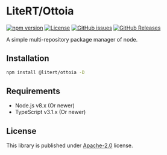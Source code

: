 # LiteRT/Ottoia

[![npm version](https://img.shields.io/npm/v/@litert/ottoia.svg?colorB=brightgreen)](https://www.npmjs.com/package/@litert/ottoia "Stable Version")
[![License](https://img.shields.io/npm/l/@litert/ottoia.svg?maxAge=2592000?style=plastic)](https://github.com/litert/ottoia/blob/master/LICENSE)
[![GitHub issues](https://img.shields.io/github/issues/litert/ottoia.js.svg)](https://github.com/litert/ottoia.js/issues)
[![GitHub Releases](https://img.shields.io/github/release/litert/ottoia.js.svg)](https://github.com/litert/ottoia.js/releases "Stable Release")

A simple multi-repository package manager of node.

## Installation

```sh
npm install @litert/ottoia -D
```

## Requirements

- Node.js v8.x (Or newer)
- TypeScript v3.1.x (Or newer)

## License

This library is published under [Apache-2.0](./LICENSE) license.
